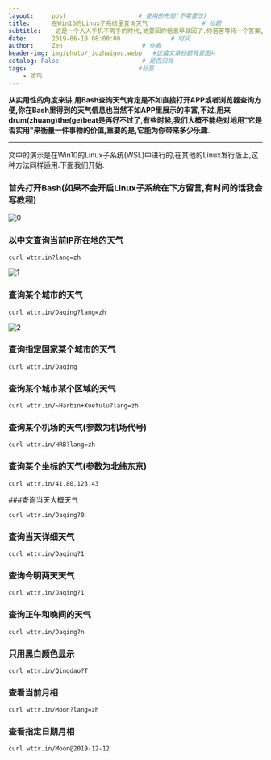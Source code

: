 ```yaml
---
layout:     post                    # 使用的布局(不需要改)
title:      在Win10的Linux子系统里查询天气               # 标题
subtitle:    这是一个人人手机不离手的时代,她要回你信息早就回了.你苦苦等待一个答案,殊不知,不回复已经是答案了———来自<鲁迅没说过的心里话>  #副标题
date:       2019-06-10 08:00:00              # 时间
author:     Zen                      # 作者
header-img: img/photo/jiuzhaigou.webp   #这篇文章标题背景图片
catalog: False                       # 是否归档
tags:                               #标签
    - 技巧
---
```


**从实用性的角度来讲,用Bash查询天气肯定是不如直接打开APP或者浏览器查询方便,你在Bash里得到的天气信息也当然不如APP里展示的丰富,不过,用来drum(zhuang)the(ge)beat是再好不过了,有些时候,我们大概不能绝对地用"它是否实用"来衡量一件事物的价值,重要的是,它能为你带来多少乐趣.**

----

文中的演示是在Win10的Linux子系统(WSL)中进行的,在其他的Linux发行版上,这种方法同样适用.下面我们开始.

### 首先打开Bash(如果不会开启Linux子系统在下方留言,有时间的话我会写教程)

![0](https://raw.githubusercontent.com/zhangyiming748/zhangyiming748.github.io/master/img/searchweather/0.webp)

### 以中文查询当前IP所在地的天气

`curl wttr.in?lang=zh`

![1](https://raw.githubusercontent.com/zhangyiming748/zhangyiming748.github.io/master/img/searchweather/1.webp)

### 查询某个城市的天气

`curl wttr.in/Daqing?lang=zh`

![2](https://raw.githubusercontent.com/zhangyiming748/zhangyiming748.github.io/master/img/searchweather/2.webp)

### 查询指定国家某个城市的天气

`curl wttr.in/Daqing`

### 查询某个城市某个区域的天气

`curl wttr.in/~Harbin+Xuefulu?lang=zh`

### 查询某个机场的天气(参数为机场代号)

`curl wttr.in/HRB?lang=zh`

### 查询某个坐标的天气(参数为北纬东京)

`curl wttr.in/41.80,123.43`

###查询当天大概天气

`curl wttr.in/Daqing?0`

### 查询当天详细天气

`curl wttr.in/Daqing?1`

### 查询今明两天天气

`curl wttr.in/Daqing?1`

### 查询正午和晚间的天气

`curl wttr.in/Daqing?n`

### 只用黑白颜色显示

`curl wttr.in/Qingdao?T`

### 查看当前月相

`curl wttr.in/Moon?lang=zh`

### 查看指定日期月相

`curl wttr.in/Moon@2019-12-12`
